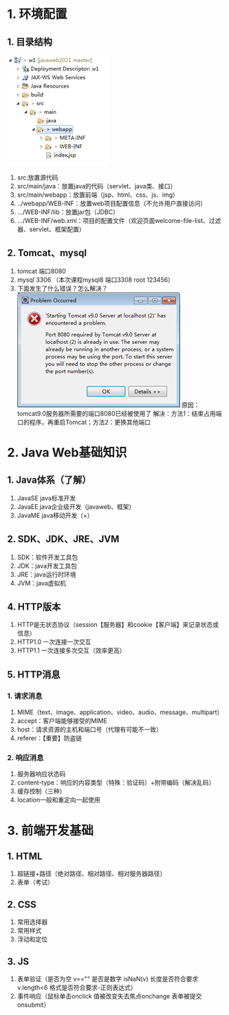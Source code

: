 # 1. 环境配置
## 1. 目录结构
![](day01_files/1.jpg)
1. src:放置源代码
2. src/main/java：放置java的代码（servlet、java类、接口）
3. src/main/webapp：放置前端（jsp、html、css、js、img）
4. ../webapp/WEB-INF：放置web项目配置信息（不允许用户直接访问）
5. .../WEB-INF/lib：放置jar包（JDBC）
6. .../WEB-INF/web.xml：项目的配置文件（欢迎页面welcome-file-list、过滤器、servlet、框架配置）
## 2. Tomcat、mysql
1. tomcat 端口8080
2. mysql 3306  （本次课程mysql8 端口3308 root 123456）
3. 下面发生了什么错误？怎么解决？
![](day01_files/2.jpg)
原因：tomcat9.0服务器所需要的端口8080已经被使用了
解决：方法1：结束占用端口的程序，再重启Tomcat；方法2：更换其他端口

# 2. Java Web基础知识
## 1. Java体系（了解）
1. JavaSE java标准开发
2. JavaEE java企业级开发（javaweb、框架）
3. JavaME java移动开发（×）
## 2. SDK、JDK、JRE、JVM
1. SDK：软件开发工具包
2. JDK：java开发工具包
3. JRE：java运行时环境
4. JVM：java虚拟机
## 4. HTTP版本
1. HTTP是无状态协议（session【服务器】和cookie【客户端】来记录状态或信息）
2. HTTP1.0 一次连接一次交互
3. HTTP1.1 一次连接多次交互（效率更高）
## 5. HTTP消息
### 1. 请求消息
1. MIME（text、image、application、video、audio、message、multipart）
2. accept：客户端能够接受的MIME
3. host：请求资源的主机和端口号（代理有可能不一致）
4. referer：【重要】防盗链
### 2. 响应消息
1. 服务器响应状态码
2. content-type：响应的内容类型（特殊：验证码）+附带编码（解决乱码）
3. 缓存控制（三种）
4. location一般和重定向一起使用

# 3. 前端开发基础
## 1. HTML
1. 超链接+路径（绝对路径、相对路径、相对服务器路径）
2. 表单（考试）
## 2. CSS
1. 常用选择器
2. 常用样式
3. 浮动和定位
## 3. JS
1. 表单验证（是否为空 v=="" 是否是数字 isNaN(v) 长度是否符合要求v.length<6 格式是否符合要求-正则表达式）
2. 事件响应（鼠标单击onclick 值被改变失去焦点onchange 表单被提交onsubmit） 